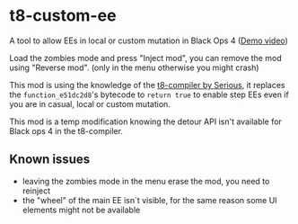 # t8-custom-ee
A tool to allow EEs in local or custom mutation in Black Ops 4 ([Demo video](https://www.youtube.com/watch?v=zGUf-qEcHMU))

Load the zombies mode and press "Inject mod", you can remove the mod using "Reverse mod". (only in the menu otherwise you might crash)

This mod is using the knowledge of the [t8-compiler by Serious](https://github.com/shiversoftdev/t7-compiler), it replaces the `function_e51dc2d8`'s bytecode to `return true` to enable step EEs even if you are in casual, local or custom mutation.

This mod is a temp modification knowing the detour API isn't available for Black ops 4 in the t8-compiler.

## Known issues

- leaving the zombies mode in the menu erase the mod, you need to reinject
- the "wheel" of the main EE isn´t visible, for the same reason some UI elements might not be available
